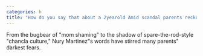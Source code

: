 ```yaml
---
categories: h
title: "How do you say that about a 2yearold Amid scandal parents reckon with the politics of shame"
---
```

From the bugbear of "mom shaming" to the shadow of spare-the-rod-style "chancla culture," Nury Martinez"s words have stirred many parents" darkest fears. 